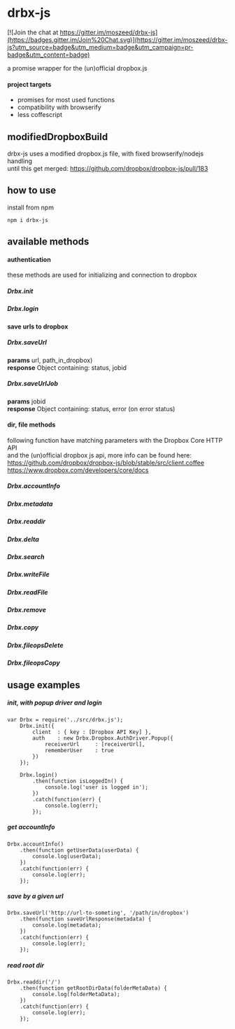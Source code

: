 # drbx-js

[![Join the chat at https://gitter.im/moszeed/drbx-js](https://badges.gitter.im/Join%20Chat.svg)](https://gitter.im/moszeed/drbx-js?utm_source=badge&utm_medium=badge&utm_campaign=pr-badge&utm_content=badge)

a promise wrapper for the (un)official dropbox.js

#### project targets
- promises for most used functions
- compatibility with browserify
- less coffescript

## modifiedDropboxBuild
drbx-js uses a modified dropbox.js file, with fixed browserify/nodejs handling  
until this get merged: https://github.com/dropbox/dropbox-js/pull/183

## how to use
install from npm

	npm i drbx-js

## available methods
#### authentication
these methods are used for initializing and connection to dropbox
##### *Drbx.init*
##### *Drbx.login*

#### save urls to dropbox
##### *Drbx.saveUrl*  
**params** url, path_in_dropbox)  
**response** Object containing: status, jobid  

##### *Drbx.saveUrlJob*  
**params** jobid  
**response** Object containing: status, error (on error status)  


#### dir, file methods
following function have matching parameters with the Dropbox Core HTTP API  
and the (un)official dropbox js api, more info can be found here:  
https://github.com/dropbox/dropbox-js/blob/stable/src/client.coffee  
https://www.dropbox.com/developers/core/docs  

##### *Drbx.accountInfo*
##### *Drbx.metadata*
##### *Drbx.readdir*
##### *Drbx.delta*
##### *Drbx.search*
##### *Drbx.writeFile*
##### *Drbx.readFile*
##### *Drbx.remove*
##### *Drbx.copy*
##### *Drbx.fileopsDelete*
##### *Drbx.fileopsCopy*

## usage examples
##### init, with popup driver and login

    var Drbx = require('../src/drbx.js');
        Drbx.init({
            client  : { key : [Dropbox API Key] },
            auth    : new Drbx.Dropbox.AuthDriver.Popup({
                receiverUrl     : [receiverUrl],
                rememberUser    : true
            })
        });

        Drbx.login()
            .then(function isLoggedIn() {
                console.log('user is logged in');
            })
            .catch(function(err) {
                console.log(err);
            });


##### get accountInfo
    Drbx.accountInfo()
        .then(function getUserData(userData) {
        	console.log(userData);
        })
        .catch(function(err) {
        	console.log(err);
        });


##### save by a given url
    Drbx.saveUrl('http://url-to-someting', '/path/in/dropbox')
        .then(function saveUrlResponse(metadata) {
        	console.log(metadata);
        })
        .catch(function(err) {
        	console.log(err);
        });


##### read root dir
    Drbx.readdir('/')
        .then(function getRootDirData(folderMetaData) {
        	console.log(folderMetaData);
        })
        .catch(function(err) {
        	console.log(err);
        });


